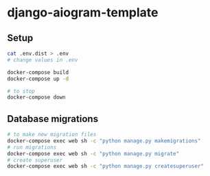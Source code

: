 # django-aiogram-template

## Setup
```bash
cat .env.dist > .env
# change values in .env

docker-compose build
docker-compose up -d

# to stop
docker-compose down
```

## Database migrations
```bash
# to make new migration files
docker-compose exec web sh -c "python manage.py makemigrations"
# run migrations
docker-compose exec web sh -c "python manage.py migrate"
# create superuser
docker-compose exec web sh -c "python manage.py createsuperuser"
```

